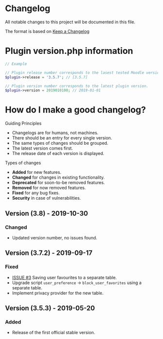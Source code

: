 # Changelog
All notable changes to this project will be documented in this file.

The format is based on [Keep a Changelog](https://keepachangelog.com/en/1.0.0/)

# Plugin version.php information
```php
// Example

// Plugin release number corresponds to the lasest tested Moodle version in which the plugin has been tested.
$plugin->release = '3.5.7'; // [3.5.7]

// Plugin version number corresponds to the latest plugin version.
$plugin->version = 2019010100; // 2019-01-01
```

# How do I make a good changelog?
Guiding Principles
* Changelogs are for humans, not machines.
* There should be an entry for every single version.
* The same types of changes should be grouped.
* The latest version comes first.
* The release date of each version is displayed.

Types of changes
* **Added** for new features.
* **Changed** for changes in existing functionality.
* **Deprecated** for soon-to-be removed features.
* **Removed** for now removed features.
* **Fixed** for any bug fixes.
* **Security** in case of vulnerabilities.


## Version (3.8) - 2019-10-30

### Changed
- Updated version number, no issues found.

## Version (3.7.2) - 2019-09-17

### Fixed
- [ISSUE #3](https://github.com/MFreakNL/moodle-block-user_favorites/issues/3) Saving user favourites to a separate table.
- Upgrade script `user_preference` -> `block_user_favorites` using a separate table.
- Implement privacy provider for the new table.


## Version (3.5.3) - 2019-05-20

### Added
- Release of the first official stable version.